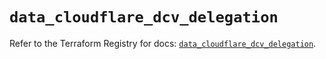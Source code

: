 # `data_cloudflare_dcv_delegation`

Refer to the Terraform Registry for docs: [`data_cloudflare_dcv_delegation`](https://registry.terraform.io/providers/cloudflare/cloudflare/4.44.0/docs/data-sources/dcv_delegation).
